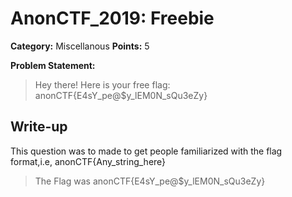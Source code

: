 # AnonCTF_2019: Freebie

**Category:** Miscellanous
**Points:** 5

**Problem Statement:**

>Hey there! Here is your free flag: anonCTF{E4sY_pe@$y_lEM0N_sQu3eZy}

## Write-up

This question was to made to get people familiarized with the flag format,i.e, anonCTF{Any_string_here}

>The Flag was anonCTF{E4sY_pe@$y_lEM0N_sQu3eZy}
